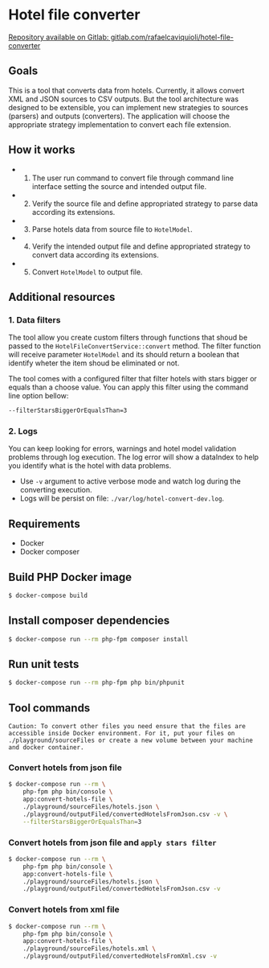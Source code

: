 # Hotel file converter

[Repository available on Gitlab: gitlab.com/rafaelcaviquioli/hotel-file-converter](https://gitlab.com/rafaelcaviquioli/hotel-file-converter)

## Goals

This is a tool that converts data from hotels. Currently, it allows convert XML and JSON sources to CSV outputs. But the tool architecture was designed to be extensible, you can implement new strategies to sources (parsers) and outputs (converters). The application will choose the appropriate strategy implementation to convert each file extension.

## How it works

- 1. The user run command to convert file through command line interface setting the source and  intended output file.
- 2. Verify the source file and define appropriated strategy to parse data according its extensions.
- 3. Parse hotels data from source file to `HotelModel`.
- 4. Verify the intended output file and define appropriated strategy to convert data according its extensions.
- 5. Convert `HotelModel` to output file.

## Additional resources

### 1. Data filters

The tool allow you create custom filters through functions that shoud be passed to the `HotelFileConvertService::convert` method. The filter function will receive parameter `HotelModel` and its should return a boolean that identify wheter the item shoud be eliminated or not.

The tool comes with a configured filter that filter hotels with stars bigger or equals than a choose value. You can apply this filter using the command line option bellow:

```bash
--filterStarsBiggerOrEqualsThan=3
```

### 2. Logs

You can keep looking for errors, warnings and hotel model validation problems through log execution. The log error will show a dataIndex to help you identify what is the hotel with  data problems.

- Use `-v` argument to active verbose mode and watch log during the converting execution.
- Logs will be persist on file: `./var/log/hotel-convert-dev.log`.


## Requirements

- Docker
- Docker composer

## Build PHP Docker image

```bash
$ docker-compose build
```

## Install composer dependencies

```bash
$ docker-compose run --rm php-fpm composer install
```

## Run unit tests

```bash
$ docker-compose run --rm php-fpm php bin/phpunit
```

## Tool commands

`Caution: To convert other files you need ensure that the files are accessible inside Docker environment. For it, put your files on ./playground/sourceFiles or create a new volume between your machine and docker container.`

### Convert hotels from json file

```bash
$ docker-compose run --rm \
    php-fpm php bin/console \
    app:convert-hotels-file \
    ./playground/sourceFiles/hotels.json \
    ./playground/outputFiled/convertedHotelsFromJson.csv -v \
    --filterStarsBiggerOrEqualsThan=3
```

### Convert hotels from json file and `apply stars filter`

```bash
$ docker-compose run --rm \
    php-fpm php bin/console \
    app:convert-hotels-file \
    ./playground/sourceFiles/hotels.json \
    ./playground/outputFiled/convertedHotelsFromJson.csv -v
```

### Convert hotels from xml file

```bash
$ docker-compose run --rm \
    php-fpm php bin/console \
    app:convert-hotels-file \
    ./playground/sourceFiles/hotels.xml \
    ./playground/outputFiled/convertedHotelsFromXml.csv -v
```